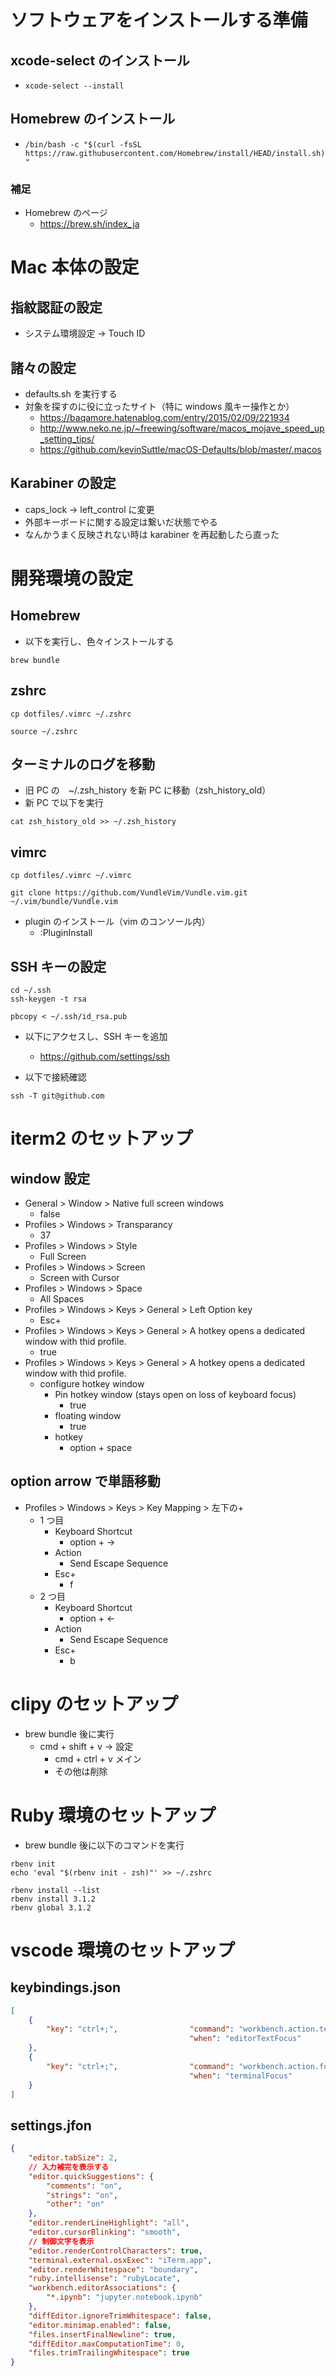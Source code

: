 # ソフトウェアをインストールする準備
## xcode-select のインストール
- `xcode-select --install`

## Homebrew のインストール
- `/bin/bash -c "$(curl -fsSL https://raw.githubusercontent.com/Homebrew/install/HEAD/install.sh)"`

### 補足
- Homebrew のページ
  - https://brew.sh/index_ja

# Mac 本体の設定
## 指紋認証の設定
- システム環境設定 → Touch ID

## 諸々の設定
- defaults.sh を実行する
- 対象を探すのに役に立ったサイト（特に windows 風キー操作とか）
  - https://baqamore.hatenablog.com/entry/2015/02/09/221934
  - http://www.neko.ne.jp/~freewing/software/macos_mojave_speed_up_setting_tips/
  - https://github.com/kevinSuttle/macOS-Defaults/blob/master/.macos

## Karabiner の設定
- caps_lock → left_control に変更
- 外部キーボードに関する設定は繋いだ状態でやる
- なんかうまく反映されない時は karabiner を再起動したら直った

# 開発環境の設定
## Homebrew
- 以下を実行し、色々インストールする
```
brew bundle
```

## zshrc
```
cp dotfiles/.vimrc ~/.zshrc

source ~/.zshrc
```

## ターミナルのログを移動
- 旧 PC の　~/.zsh_history を新 PC に移動（zsh_history_old）
- 新 PC で以下を実行
```
cat zsh_history_old >> ~/.zsh_history
```

## vimrc
```
cp dotfiles/.vimrc ~/.vimrc

git clone https://github.com/VundleVim/Vundle.vim.git ~/.vim/bundle/Vundle.vim
```

- plugin のインストール（vim のコンソール内）
  - :PluginInstall

## SSH キーの設定
```
cd ~/.ssh
ssh-keygen -t rsa

pbcopy < ~/.ssh/id_rsa.pub
```

- 以下にアクセスし、SSH キーを追加
  - https://github.com/settings/ssh

- 以下で接続確認
```
ssh -T git@github.com
```

# iterm2 のセットアップ
## window 設定
- General > Window > Native full screen windows
  - false
- Profiles > Windows > Transparancy
  - 37
- Profiles > Windows > Style
  - Full Screen
- Profiles > Windows > Screen
  - Screen with Cursor
- Profiles > Windows > Space
  - All Spaces
- Profiles > Windows > Keys > General > Left Option key
  - Esc+
- Profiles > Windows > Keys > General > A hotkey opens a dedicated window with thid profile.
  - true
- Profiles > Windows > Keys > General > A hotkey opens a dedicated window with thid profile.
  - configure hotkey window
    - Pin hotkey window (stays open on loss of keyboard focus)
      - true
    - floating window
      - true
    - hotkey
      - option + space

## option arrow で単語移動
- Profiles > Windows > Keys > Key Mapping > 左下の+
  - 1 つ目
    - Keyboard Shortcut
      - option + →
    - Action
      - Send Escape Sequence
    - Esc+
      - f
  - 2 つ目
    - Keyboard Shortcut
      - option + ←
    - Action
      - Send Escape Sequence
    - Esc+
      - b

# clipy のセットアップ
- brew bundle 後に実行
  - cmd + shift + v → 設定
    - cmd + ctrl + v メイン
    - その他は削除

# Ruby 環境のセットアップ
- brew bundle 後に以下のコマンドを実行
```
rbenv init
echo 'eval "$(rbenv init - zsh)"' >> ~/.zshrc

rbenv install --list
rbenv install 3.1.2
rbenv global 3.1.2
```

# vscode 環境のセットアップ
## keybindings.json
```JSON
[
    {
        "key": "ctrl+;",                "command": "workbench.action.terminal.forcus",
                                        "when": "editorTextFocus"
    },
    {
        "key": "ctrl+;",                "command": "workbench.action.forcusFirstEditorGroup",
                                        "when": "terminalFocus"
    }
]
```

## settings.jfon
```JSON
{
    "editor.tabSize": 2,
    // 入力補完を表示する
    "editor.quickSuggestions": {
        "comments": "on",
        "strings": "on",
        "other": "on"
    },
    "editor.renderLineHighlight": "all",
    "editor.cursorBlinking": "smooth",
    // 制御文字を表示
    "editor.renderControlCharacters": true,
    "terminal.external.osxExec": "iTerm.app",
    "editor.renderWhitespace": "boundary",
    "ruby.intellisense": "rubyLocate",
    "workbench.editorAssociations": {
        "*.ipynb": "jupyter.notebook.ipynb"
    },
    "diffEditor.ignoreTrimWhitespace": false,
    "editor.minimap.enabled": false,
    "files.insertFinalNewline": true,
    "diffEditor.maxComputationTime": 0,
    "files.trimTrailingWhitespace": true
}
```
